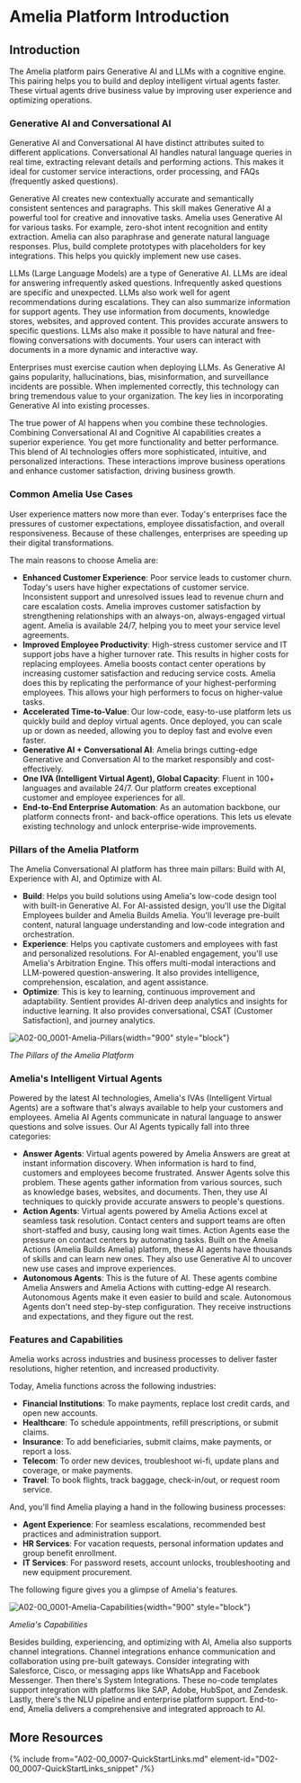 # Amelia Platform Introduction

## Introduction

The Amelia platform pairs Generative AI and LLMs with a cognitive engine. This pairing helps you to build and deploy intelligent virtual agents faster. These virtual agents drive business value by improving user experience and optimizing operations.

### Generative AI and Conversational AI

Generative AI and Conversational AI have distinct attributes suited to different applications. Conversational AI handles natural language queries in real time, extracting relevant details and performing actions. This makes it ideal for customer service interactions, order processing, and FAQs (frequently asked questions).

Generative AI creates new contextually accurate and semantically consistent sentences and paragraphs. This skill makes Generative AI a powerful tool for creative and innovative tasks. Amelia uses Generative AI for various tasks. For example, zero-shot intent recognition and entity extraction. Amelia can also paraphrase and generate natural language responses. Plus, build complete prototypes with placeholders for key integrations. This helps you quickly implement new use cases.

LLMs (Large Language Models) are a type of Generative AI. LLMs are ideal for answering infrequently asked questions. Infrequently asked questions are specific and unexpected. LLMs also work well for agent recommendations during escalations. They can also summarize information for support agents. They use information from documents, knowledge stores, websites, and approved content. This provides accurate answers to specific questions. LLMs also make it possible to have natural and free-flowing conversations with documents. Your users can interact with documents in a more dynamic and interactive way.

Enterprises must exercise caution when deploying LLMs. As Generative AI gains popularity, hallucinations, bias, misinformation, and surveillance incidents are possible. When implemented correctly, this technology can bring tremendous value to your organization. The key lies in incorporating Generative AI into existing processes.

The true power of AI happens when you combine these technologies. Combining Conversational AI and Cognitive AI capabilities creates a superior experience. You get more functionality and better performance. This blend of AI technologies offers more sophisticated, intuitive, and personalized interactions. These interactions improve business operations and enhance customer satisfaction, driving business growth.

### Common Amelia Use Cases

User experience matters now more than ever. Today's enterprises face the pressures of customer expectations, employee dissatisfaction, and overall responsiveness. Because of these challenges, enterprises are speeding up their digital transformations.

The main reasons to choose Amelia are:

* **Enhanced Customer Experience**: Poor service leads to customer churn. Today's users have higher expectations of customer service. Inconsistent support and unresolved issues lead to revenue churn and care escalation costs. Amelia improves customer satisfaction by strengthening relationships with an always-on, always-engaged virtual agent. Amelia is available 24/7, helping you to meet your service level agreements.
* **Improved Employee Productivity**: High-stress customer service and IT support jobs have a higher turnover rate. This results in higher costs for replacing employees. Amelia boosts contact center operations by increasing customer satisfaction and reducing service costs. Amelia does this by replicating the performance of your highest-performing employees. This allows your high performers to focus on higher-value tasks.
* **Accelerated Time-to-Value**: Our low-code, easy-to-use platform lets us quickly build and deploy virtual agents. Once deployed, you can scale up or down as needed, allowing you to deploy fast and evolve even faster.
* **Generative AI + Conversational AI**: Amelia brings cutting-edge Generative and Conversation AI to the market responsibly and cost-effectively.
* **One IVA (Intelligent Virtual Agent), Global Capacity**: Fluent in 100+ languages and available 24/7. Our platform creates exceptional customer and employee experiences for all.
* **End-to-End Enterprise Automation**: As an automation backbone, our platform connects front- and back-office operations. This lets us elevate existing technology and unlock enterprise-wide improvements.

### Pillars of the Amelia Platform

The Amelia Conversational AI platform has three main pillars: Build with AI, Experience with AI, and Optimize with AI.

* **Build**: Helps you build solutions using Amelia's low-code design tool with built-in Generative AI. For AI-assisted design, you'll use the Digital Employees builder and Amelia Builds Amelia. You'll leverage pre-built content, natural language understanding and low-code integration and orchestration.
* **Experience**: Helps you captivate customers and employees with fast and personalized resolutions. For AI-enabled engagement, you'll use Amelia's Arbitration Engine. This offers multi-modal interactions and LLM-powered question-answering. It also provides intelligence, comprehension, escalation, and agent assistance.
* **Optimize**: This is key to learning, continuous improvement and adaptability. Sentient provides AI-driven deep analytics and insights for inductive learning. It also provides conversational, CSAT (Customer Satisfaction), and journey analytics.

![A02-00_0001-Amelia-Pillars](A02-00_0001-Amelia-Pillars.png){width="900" style="block"}

*The Pillars of the Amelia Platform*

### Amelia's Intelligent Virtual Agents

Powered by the latest AI technologies, Amelia's IVAs (Intelligent Virtual Agents) are a software that's always available to help your customers and employees. Amelia AI Agents communicate in natural language to answer questions and solve issues. Our AI Agents typically fall into three categories:

* **Answer Agents**: Virtual agents powered by Amelia Answers are great at instant information discovery. When information is hard to find, customers and employees become frustrated. Answer Agents solve this problem. These agents gather information from various sources, such as knowledge bases, websites, and documents. Then, they use AI techniques to quickly provide accurate answers to people's questions.
* **Action Agents**: Virtual agents powered by Amelia Actions excel at seamless task resolution. Contact centers and support teams are often short-staffed and busy, causing long wait times. Action Agents ease the pressure on contact centers by automating tasks. Built on the Amelia Actions (Amelia Builds Amelia) platform, these AI agents have thousands of skills and can learn new ones. They also use Generative AI to uncover new use cases and improve experiences.
* **Autonomous Agents**: This is the future of AI. These agents combine Amelia Answers and Amelia Actions with cutting-edge AI research. Autonomous Agents make it even easier to build and scale. Autonomous Agents don't need step-by-step configuration. They receive instructions and expectations, and they figure out the rest.

### Features and Capabilities

Amelia works across industries and business processes to deliver faster resolutions, higher retention, and increased productivity.

Today, Amelia functions across the following industries:

* **Financial Institutions**: To make payments, replace lost credit cards, and open new accounts.
* **Healthcare**: To schedule appointments, refill prescriptions, or submit claims.
* **Insurance**: To add beneficiaries, submit claims, make payments, or report a loss.
* **Telecom**: To order new devices, troubleshoot wi-fi, update plans and coverage, or make payments.
* **Travel**: To book flights, track baggage, check-in/out, or request room service.

And, you'll find Amelia playing a hand in the following business processes:

* **Agent Experience**: For seamless escalations, recommended best practices and administration support.
* **HR Services**: For vacation requests, personal information updates and group benefit enrollment.
* **IT Services**: For password resets, account unlocks, troubleshooting and new equipment procurement.

The following figure gives you a glimpse of Amelia's features.

![A02-00_0001-Amelia-Capabilities](A02-00_0001-Amelia-Capabilities.png){width="900" style="block"}

*Amelia's Capabilities*

Besides building, experiencing, and optimizing with AI, Amelia also supports channel integrations. Channel integrations enhance communication and collaboration using pre-built gateways. Consider integrating with Salesforce, Cisco, or messaging apps like WhatsApp and Facebook Messenger. Then there's System Integrations. These no-code templates support integration with platforms like SAP, Adobe, HubSpot, and Zendesk. Lastly, there's the NLU pipeline and enterprise platform support. End-to-end, Amelia delivers a comprehensive and integrated approach to AI.

## More Resources

{% include from="A02-00_0007-QuickStartLinks.md" element-id="D02-00_0007-QuickStartLinks_snippet" /%}
